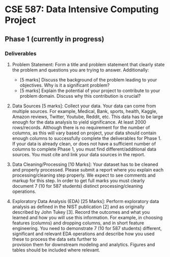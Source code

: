 # CSE 587: Data Intensive Computing Project


## Phase 1 (currently in progress)


### Deliverables
1. Problem Statement: Form a title and problem statement that clearly state the problem 
and questions you are trying to answer. Additionally: 
    - [5 marks] Discuss the background of the problem leading to your objectives. Why is it a significant problem?
    - [5 marks] Explain the potential of your project to contribute to your problem domain. Discuss why this contribution is crucial?  

2. Data Sources [5 marks]: Collect your data. Your data can come from multiple sources. 
For example, Medical, Bank, sports, health, Kaggle, Amazon reviews, Twitter, Youtube, 
Reddit, etc. This data has to be large enough for the data analysis to yield significance. 
At least 2000 rows/records. Although there is no requirement for the number of columns, 
as this will vary based on project, your data should contain enough columns to 
successfully complete the deliverables for Phase 1. If your data is already clean, or does 
not have a sufficient number of columns to complete Phase 1, you must find 
different/additional data sources. You must cite and link your data sources in the 
report. 

3. Data Cleaning/Processing [10 Marks]: Your dataset has to be cleaned and properly 
processed. Please submit a report where you explain each processing/cleaning step 
properly. We expect to see comments and markup for this step. In order to get full marks 
you must clearly document 7 (10 for 587 students) distinct processing/cleaning 
operations. 

4. Exploratory Data Analysis (EDA) [25 Marks]: Perform exploratory data analysis as 
defined in the NIST publication [2] and as originally described by John Tukey [3]. Record the outcomes and what you learned and how you will use this information. For example, 
in choosing features (columns) and dropping columns, and in short feature engineering. 
You need to demonstrate 7 (10 for 587 students) different, significant and relevant EDA 
operations and describe how you used these to process the data sets further to  
provision them for downstream modeling and analytics. Figures and tables should be 
included where relevant.